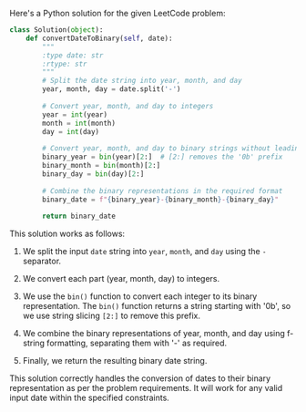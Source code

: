 Here's a Python solution for the given LeetCode problem:

```python
class Solution(object):
    def convertDateToBinary(self, date):
        """
        :type date: str
        :rtype: str
        """
        # Split the date string into year, month, and day
        year, month, day = date.split('-')
        
        # Convert year, month, and day to integers
        year = int(year)
        month = int(month)
        day = int(day)
        
        # Convert year, month, and day to binary strings without leading zeros
        binary_year = bin(year)[2:]  # [2:] removes the '0b' prefix
        binary_month = bin(month)[2:]
        binary_day = bin(day)[2:]
        
        # Combine the binary representations in the required format
        binary_date = f"{binary_year}-{binary_month}-{binary_day}"
        
        return binary_date
```

This solution works as follows:

1. We split the input `date` string into `year`, `month`, and `day` using the `-` separator.

2. We convert each part (year, month, day) to integers.

3. We use the `bin()` function to convert each integer to its binary representation. The `bin()` function returns a string starting with '0b', so we use string slicing `[2:]` to remove this prefix.

4. We combine the binary representations of year, month, and day using f-string formatting, separating them with '-' as required.

5. Finally, we return the resulting binary date string.

This solution correctly handles the conversion of dates to their binary representation as per the problem requirements. It will work for any valid input date within the specified constraints.